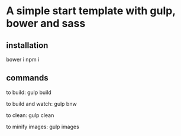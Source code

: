 # A simple start template with gulp, bower and sass

## installation
 bower i
 npm i


## commands
to build: gulp build

to build and watch: gulp bnw  

to clean: gulp clean

to minify images: gulp images
